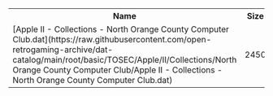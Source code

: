 <table>
<tr><th>Name</th><th>Size</th></tr>
<tr><td>
[Apple II - Collections - North Orange County Computer Club.dat](https://raw.githubusercontent.com/open-retrogaming-archive/dat-catalog/main/root/basic/TOSEC/Apple/II/Collections/North Orange County Computer Club/Apple II - Collections - North Orange County Computer Club.dat)
</td><td>2450</td></tr>
</table>
